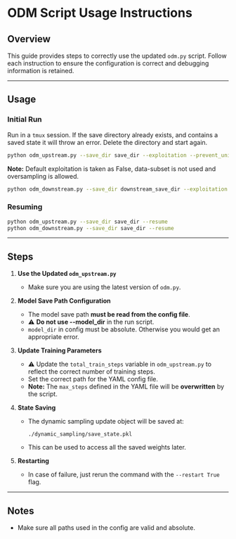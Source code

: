 # ODM Script Usage Instructions

## Overview

This guide provides steps to correctly use the updated `odm.py` script. Follow each instruction to ensure the configuration is correct and debugging information is retained.

---

## Usage

### Initial Run

Run in a `tmux` session. If the save directory already exists, and contains a saved state it will throw an error. Delete the directory and start again.

```bash
python odm_upstream.py --save_dir save_dir --exploitation --prevent_uniform --use_data_subset --prevent_oversampling --oversampling_factor 3.0
```

**Note:** Default exploitation is taken as False, data-subset is not used and oversampling is allowed.

```bash
python odm_downstream.py --save_dir downstream_save_dir --exploitation --prevent_uniform --use_data_subset --prevent_oversampling --oversampling_factor 3.0 --downstream_importance 0.5 --use_accuracy
```

### Resuming

```bash
python odm_upstream.py --save_dir save_dir --resume
python odm_downstream.py --save_dir save_dir --resume
```

---

## Steps

1. **Use the Updated `odm_upstream.py`**
   - Make sure you are using the latest version of `odm.py`.

2. **Model Save Path Configuration**
   - The model save path **must be read from the config file**.
   - ⚠️ **Do not use --model_dir** in the run script.
   - `model_dir` in config must be absolute. Otherwise you would get an appropriate error.

3. **Update Training Parameters**
   - ⚠️ Update the `total_train_steps` variable in `odm_upstream.py` to reflect the correct number of training steps.
   - Set the correct path for the YAML config file.
   - **Note:** The `max_steps` defined in the YAML file will be **overwritten** by the script.

4. **State Saving**
   - The dynamic sampling update object will be saved at:
     ```
     ./dynamic_sampling/save_state.pkl
     ```
   - This can be used to access all the saved weights later.

5. **Restarting**
   - In case of failure, just rerun the command with the `--restart True` flag.

---

## Notes

- Make sure all paths used in the config are valid and absolute.
